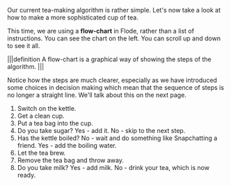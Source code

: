Our current tea-making algorithm is rather simple. Let's now take a look at how to make a more sophisticated cup of tea.

This time, we are using a **flow-chart** in Flode, rather than a list of instructions. You can see the chart on the left. You can scroll up and down to see it all.

|||definition
A flow-chart is a graphical way of showing the steps of the algorithm.
|||

Notice how the steps are much clearer, especially as we have introduced some choices in decision making which mean that the sequence of steps is no longer a straight line. We'll talk about this on the next page.

1. Switch on the kettle.
1. Get a clean cup.
1. Put a tea bag into the cup.
1. Do you take sugar? Yes - add it. No - skip to the next step.
1. Has the kettle boiled? No - wait and do something like Snapchatting a friend. Yes - add the boiling water.
1. Let the tea brew.
1. Remove the tea bag and throw away.
1. Do you take milk? Yes - add milk. No - drink your tea, which is now ready.
